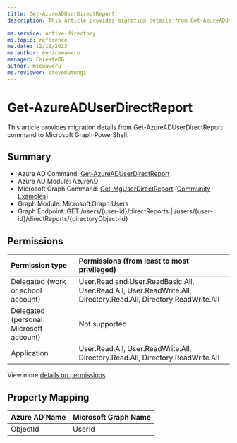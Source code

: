 ```yaml
---
title: Get-AzureADUserDirectReport
description: This article provides migration details from Get-AzureADUserDirectReport command to Microsoft Graph PowerShell.

ms.service: active-directory
ms.topic: reference
ms.date: 12/19/2023
ms.author: eunicewaweru
manager: CelesteDG
author: msewaweru
ms.reviewer: stevemutungi
---
```


# Get-AzureADUserDirectReport

This article provides migration details from Get-AzureADUserDirectReport command to Microsoft Graph PowerShell.

## Summary

+ Azure AD Command: [Get-AzureADUserDirectReport](/powershell/module/azuread/get-azureaduserdirectreport)
+ Azure AD Module: AzureAD
+ Microsoft Graph Command: [Get-MgUserDirectReport](/powershell/module/microsoft.graph.users/get-mguserdirectreport) ([Community Examples](https://github.com/orgs/msgraph/discussions?discussions_q=Get-MgUserDirectReport))
+ Graph Module: Microsoft.Graph.Users
+ Graph Endpoint:  GET /users/{user-id}/directReports | /users/{user-id}/directReports/{directoryObject-id}

## Permissions

|Permission type      | Permissions (from least to most privileged)              |
|:--------------------|:---------------------------------------------------------|
|Delegated (work or school account) | User.Read and User.ReadBasic.All, User.Read.All, User.ReadWrite.All, Directory.Read.All, Directory.ReadWrite.All |
|Delegated (personal Microsoft account) | Not supported |
|Application | User.Read.All, User.ReadWrite.All, Directory.Read.All, Directory.ReadWrite.All |

View more [details on permissions](/graph/api/user-list-directreports#permissions).

## Property Mapping

|Azure AD Name|Microsoft Graph Name|
|---|---|
|ObjectId|UserId|